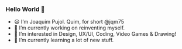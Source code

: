 ### Hello World 👋 ###

- 😃 I’m Joaquim Pujol. Quim, for short @jqm75
- 🔭 I’m currently working on reinventing myself.
- 👀 I’m interested in Design, UX/UI, Coding, Video Games & Drawing!
- 🌱 I’m currently learning a lot of new stuff.

<!--
**jqm75/jqm75** is a ✨ _special_ ✨ repository because its `README.md` (this file) appears on your GitHub profile.

Here are some ideas to get you started:

- 🔭 I’m currently working on ...
- 🌱 I’m currently learning ...
- 👯 I’m looking to collaborate on ...
- 🤔 I’m looking for help with ...
- 💬 Ask me about ...
- 📫 How to reach me: ...
- 😄 Pronouns: ...
- ⚡ Fun fact: ...
-->
